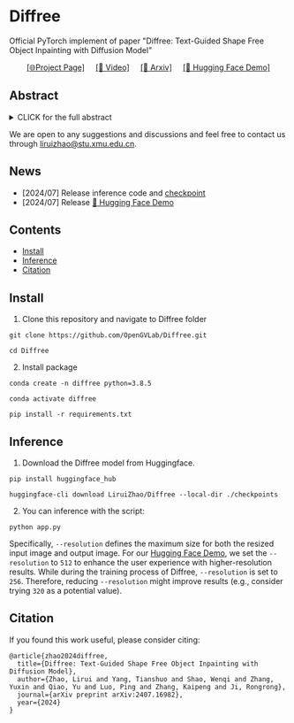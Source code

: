 # Diffree
Official PyTorch implement of paper "Diffree: Text-Guided Shape Free Object Inpainting with Diffusion Model"

<p align="center">
  <a href="https://opengvlab.github.io/Diffree/"><u>[🌐Project Page]</u></a>
  &nbsp;&nbsp;&nbsp;
  <a href="https://drive.google.com/file/d/1AdIPA5TK5LB1tnqqZuZ9GsJ6Zzqo2ua6/view"><u>[🎥 Video]</u></a>
  &nbsp;&nbsp;&nbsp;
  <a href="https://arxiv.org/pdf/2407.16982"><u>[📜 Arxiv]</u></a>
  &nbsp;&nbsp;&nbsp;
  <a href="https://huggingface.co/spaces/LiruiZhao/Diffree"><u>[🤗 Hugging Face Demo]</u></a>
</p>

## Abstract

<details><summary>CLICK for the full abstract</summary>

> This paper addresses an important problem of object addition for images with only text guidance. It is challenging because the new object must be integrated seamlessly into the image with consistent visual context, such as lighting, texture, and spatial location. While existing text-guided image inpainting methods can add objects, they either fail to preserve the background consistency or involve cumbersome human intervention in specifying bounding boxes or user-scribbled masks. To tackle this challenge, we introduce Diffree, a Text-to-Image (T2I) model that facilitates text-guided object addition with only text control. To this end, we curate OABench, an exquisite synthetic dataset by removing objects with advanced image inpainting techniques. OABench comprises 74K real-world tuples of an original image, an inpainted image with the object removed, an object mask, and object descriptions. Trained on OABench using the Stable Diffusion model with an additional mask prediction module, Diffree uniquely predicts the position of the new object and achieves object addition with guidance from only text. Extensive experiments demonstrate that Diffree excels in adding new objects with a high success rate while maintaining background consistency, spatial appropriateness, and object relevance and quality.
> </details>

We are open to any suggestions and discussions and feel free to contact us through [liruizhao@stu.xmu.edu.cn](mailto:liruizhao@stu.xmu.edu.cn).

## News
- [2024/07] Release inference code and <a href="https://huggingface.co/LiruiZhao/Diffree">checkpoint</a>
- [2024/07] Release <a href="https://huggingface.co/spaces/LiruiZhao/Diffree">🤗 Hugging Face Demo</a>

## Contents
- [Install](#install)
- [Inference](#inference)
- [Citation](#citation)

## Install
1. Clone this repository and navigate to Diffree folder
```
git clone https://github.com/OpenGVLab/Diffree.git

cd Diffree
```

2. Install package
```
conda create -n diffree python=3.8.5

conda activate diffree

pip install -r requirements.txt
```

## Inference

1. Download the Diffree model from Huggingface.
```
pip install huggingface_hub

huggingface-cli download LiruiZhao/Diffree --local-dir ./checkpoints
```

2. You can inference with the script:

```
python app.py
```

Specifically, `--resolution` defines the maximum size for both the resized input image and output image. For our <a href="https://huggingface.co/spaces/LiruiZhao/Diffree">Hugging Face Demo</a>, we set the `--resolution` to `512` to enhance the user experience with higher-resolution results. While during the training process of Diffree, `--resolution` is set to `256`. Therefore, reducing `--resolution` might improve results (e.g., consider trying `320` as a potential value).

## Citation
If you found this work useful, please consider citing:
```
@article{zhao2024diffree,
  title={Diffree: Text-Guided Shape Free Object Inpainting with Diffusion Model},
  author={Zhao, Lirui and Yang, Tianshuo and Shao, Wenqi and Zhang, Yuxin and Qiao, Yu and Luo, Ping and Zhang, Kaipeng and Ji, Rongrong},
  journal={arXiv preprint arXiv:2407.16982},
  year={2024}
}
```
